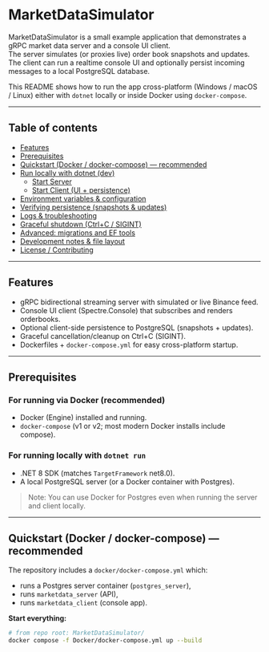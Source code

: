 # MarketDataSimulator

MarketDataSimulator is a small example application that demonstrates a gRPC market data server and a console UI client.  
The server simulates (or proxies live) order book snapshots and updates. The client can run a realtime console UI and optionally persist incoming messages to a local PostgreSQL database.

This README shows how to run the app cross-platform (Windows / macOS / Linux) either with `dotnet` locally or inside Docker using `docker-compose`.

---

## Table of contents

- [Features](#features)
- [Prerequisites](#prerequisites)
- [Quickstart (Docker / docker-compose) — recommended](#quickstart-docker--docker-compose---recommended)
- [Run locally with dotnet (dev)](#run-locally-with-dotnet-dev)
  - [Start Server](#start-server)
  - [Start Client (UI + persistence)](#start-client-ui--persistence)
- [Environment variables & configuration](#environment-variables--configuration)
- [Verifying persistence (snapshots & updates)](#verifying-persistence-snapshots--updates)
- [Logs & troubleshooting](#logs--troubleshooting)
- [Graceful shutdown (Ctrl+C / SIGINT)](#graceful-shutdown-ctrlc--sigint)
- [Advanced: migrations and EF tools](#advanced-migrations-and-ef-tools)
- [Development notes & file layout](#development-notes--file-layout)
- [License / Contributing](#license--contributing)

---

## Features

- gRPC bidirectional streaming server with simulated or live Binance feed.
- Console UI client (Spectre.Console) that subscribes and renders orderbooks.
- Optional client-side persistence to PostgreSQL (snapshots + updates).
- Graceful cancellation/cleanup on Ctrl+C (SIGINT).
- Dockerfiles + `docker-compose.yml` for easy cross-platform startup.

---

## Prerequisites

### For running via Docker (recommended)
- Docker (Engine) installed and running.
- `docker-compose` (v1 or v2; most modern Docker installs include compose).

### For running locally with `dotnet run`
- .NET 8 SDK (matches `TargetFramework` net8.0).
- A local PostgreSQL server (or a Docker container with Postgres).

> Note: You can use Docker for Postgres even when running the server and client locally.

---

## Quickstart (Docker / docker-compose) — recommended

The repository includes a `docker/docker-compose.yml` which:

- runs a Postgres server container (`postgres_server`),
- runs `marketdata_server` (API),
- runs `marketdata_client` (console app).

**Start everything:**

```bash
# from repo root: MarketDataSimulator/
docker compose -f Docker/docker-compose.yml up --build
